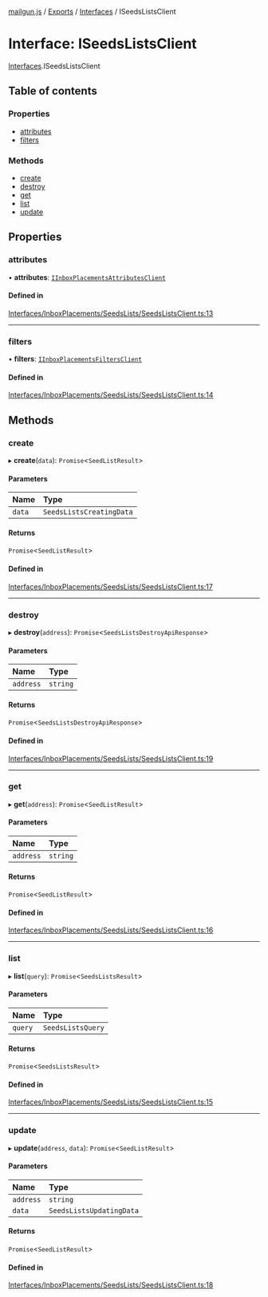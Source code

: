[mailgun.js](../README.md) / [Exports](../modules.md) / [Interfaces](../modules/Interfaces.md) / ISeedsListsClient

# Interface: ISeedsListsClient

[Interfaces](../modules/Interfaces.md).ISeedsListsClient

## Table of contents

### Properties

- [attributes](Interfaces.ISeedsListsClient.md#attributes)
- [filters](Interfaces.ISeedsListsClient.md#filters)

### Methods

- [create](Interfaces.ISeedsListsClient.md#create)
- [destroy](Interfaces.ISeedsListsClient.md#destroy)
- [get](Interfaces.ISeedsListsClient.md#get)
- [list](Interfaces.ISeedsListsClient.md#list)
- [update](Interfaces.ISeedsListsClient.md#update)

## Properties

### attributes

• **attributes**: [`IInboxPlacementsAttributesClient`](Interfaces.IInboxPlacementsAttributesClient.md)

#### Defined in

[Interfaces/InboxPlacements/SeedsLists/SeedsListsClient.ts:13](https://github.com/mailgun/mailgun.js/blob/5c5802a/lib/Interfaces/InboxPlacements/SeedsLists/SeedsListsClient.ts#L13)

___

### filters

• **filters**: [`IInboxPlacementsFiltersClient`](Interfaces.IInboxPlacementsFiltersClient.md)

#### Defined in

[Interfaces/InboxPlacements/SeedsLists/SeedsListsClient.ts:14](https://github.com/mailgun/mailgun.js/blob/5c5802a/lib/Interfaces/InboxPlacements/SeedsLists/SeedsListsClient.ts#L14)

## Methods

### create

▸ **create**(`data`): `Promise`<`SeedListResult`\>

#### Parameters

| Name | Type |
| :------ | :------ |
| `data` | `SeedsListsCreatingData` |

#### Returns

`Promise`<`SeedListResult`\>

#### Defined in

[Interfaces/InboxPlacements/SeedsLists/SeedsListsClient.ts:17](https://github.com/mailgun/mailgun.js/blob/5c5802a/lib/Interfaces/InboxPlacements/SeedsLists/SeedsListsClient.ts#L17)

___

### destroy

▸ **destroy**(`address`): `Promise`<`SeedsListsDestroyApiResponse`\>

#### Parameters

| Name | Type |
| :------ | :------ |
| `address` | `string` |

#### Returns

`Promise`<`SeedsListsDestroyApiResponse`\>

#### Defined in

[Interfaces/InboxPlacements/SeedsLists/SeedsListsClient.ts:19](https://github.com/mailgun/mailgun.js/blob/5c5802a/lib/Interfaces/InboxPlacements/SeedsLists/SeedsListsClient.ts#L19)

___

### get

▸ **get**(`address`): `Promise`<`SeedListResult`\>

#### Parameters

| Name | Type |
| :------ | :------ |
| `address` | `string` |

#### Returns

`Promise`<`SeedListResult`\>

#### Defined in

[Interfaces/InboxPlacements/SeedsLists/SeedsListsClient.ts:16](https://github.com/mailgun/mailgun.js/blob/5c5802a/lib/Interfaces/InboxPlacements/SeedsLists/SeedsListsClient.ts#L16)

___

### list

▸ **list**(`query`): `Promise`<`SeedsListsResult`\>

#### Parameters

| Name | Type |
| :------ | :------ |
| `query` | `SeedsListsQuery` |

#### Returns

`Promise`<`SeedsListsResult`\>

#### Defined in

[Interfaces/InboxPlacements/SeedsLists/SeedsListsClient.ts:15](https://github.com/mailgun/mailgun.js/blob/5c5802a/lib/Interfaces/InboxPlacements/SeedsLists/SeedsListsClient.ts#L15)

___

### update

▸ **update**(`address`, `data`): `Promise`<`SeedListResult`\>

#### Parameters

| Name | Type |
| :------ | :------ |
| `address` | `string` |
| `data` | `SeedsListsUpdatingData` |

#### Returns

`Promise`<`SeedListResult`\>

#### Defined in

[Interfaces/InboxPlacements/SeedsLists/SeedsListsClient.ts:18](https://github.com/mailgun/mailgun.js/blob/5c5802a/lib/Interfaces/InboxPlacements/SeedsLists/SeedsListsClient.ts#L18)
